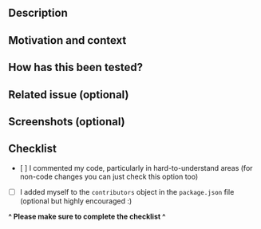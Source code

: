 <!-- ^ please provide a short, general summary of your changes in the title above ^ -->


## Description
<!-- Describe your change/s. -->


## Motivation and context
<!-- Why is this needed / what problem does this solve? -->


## How has this been tested?
<!-- Please describe how you tested your changes. -->


## Related issue (optional)
<!-- If there is an issue related to this PR or this PR fixes the issue, please link it here. -->


## Screenshots (optional)
<!-- Add some screenshots here, if applicable -->


## Checklist
<!-- You can check these options after you have submitted your pull request or by putting an "x" between the brackets -->

- [ ] I commented my code, particularly in hard-to-understand areas (for non-code changes you can just check this option too)
- [ ] I added myself to the `contributors` object in the `package.json` file (optional but highly encouraged :)


**^ Please make sure to complete the checklist ^**
